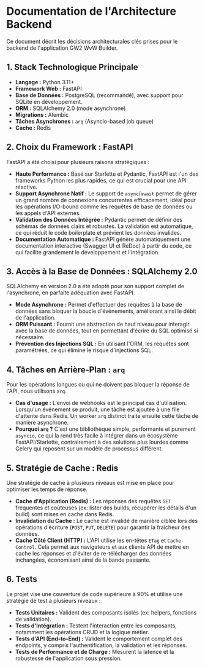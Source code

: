 # Documentation de l'Architecture Backend

Ce document décrit les décisions architecturales clés prises pour le backend de l'application GW2 WvW Builder.

## 1. Stack Technologique Principale

- **Langage :** Python 3.11+
- **Framework Web :** FastAPI
- **Base de Données :** PostgreSQL (recommandé), avec support pour SQLite en développement.
- **ORM :** SQLAlchemy 2.0 (mode asynchrone)
- **Migrations :** Alembic
- **Tâches Asynchrones :** `arq` (Asyncio-based job queue)
- **Cache :** Redis

## 2. Choix du Framework : FastAPI

FastAPI a été choisi pour plusieurs raisons stratégiques :

- **Haute Performance :** Basé sur Starlette et Pydantic, FastAPI est l'un des frameworks Python les plus rapides, ce qui est crucial pour une API réactive.
- **Support Asynchrone Natif :** Le support de `async`/`await` permet de gérer un grand nombre de connexions concurrentes efficacement, idéal pour les opérations I/O-bound comme les requêtes de base de données ou les appels d'API externes.
- **Validation des Données Intégrée :** Pydantic permet de définir des schémas de données clairs et robustes. La validation est automatique, ce qui réduit le code boilerplate et prévient les données invalides.
- **Documentation Automatique :** FastAPI génère automatiquement une documentation interactive (Swagger UI et ReDoc) à partir du code, ce qui facilite grandement le développement et l'intégration.

## 3. Accès à la Base de Données : SQLAlchemy 2.0

SQLAlchemy en version 2.0 a été adopté pour son support complet de l'asynchrone, en parfaite adéquation avec FastAPI.

- **Mode Asynchrone :** Permet d'effectuer des requêtes à la base de données sans bloquer la boucle d'événements, améliorant ainsi le débit de l'application.
- **ORM Puissant :** Fournit une abstraction de haut niveau pour interagir avec la base de données, tout en permettant d'écrire du SQL optimisé si nécessaire.
- **Prévention des Injections SQL :** En utilisant l'ORM, les requêtes sont paramétrées, ce qui élimine le risque d'injections SQL.

## 4. Tâches en Arrière-Plan : `arq`

Pour les opérations longues ou qui ne doivent pas bloquer la réponse de l'API, nous utilisons `arq`.

- **Cas d'usage :** L'envoi de webhooks est le principal cas d'utilisation. Lorsqu'un événement se produit, une tâche est ajoutée à une file d'attente dans Redis. Un worker `arq` distinct traite ensuite cette tâche de manière asynchrone.
- **Pourquoi `arq` ?** C'est une bibliothèque simple, performante et purement `asyncio`, ce qui la rend très facile à intégrer dans un écosystème FastAPI/Starlette, contrairement à des solutions plus lourdes comme Celery qui reposent sur un modèle de processus différent.

## 5. Stratégie de Cache : Redis

Une stratégie de cache à plusieurs niveaux est mise en place pour optimiser les temps de réponse.

- **Cache d'Application (Redis) :** Les réponses des requêtes `GET` fréquentes et coûteuses (ex: lister des builds, récupérer les détails d'un build) sont mises en cache dans Redis.
- **Invalidation du Cache :** Le cache est invalidé de manière ciblée lors des opérations d'écriture (`POST`, `PUT`, `DELETE`) pour garantir la fraîcheur des données.
- **Cache Côté Client (HTTP) :** L'API utilise les en-têtes `ETag` et `Cache-Control`. Cela permet aux navigateurs et aux clients API de mettre en cache les réponses et d'éviter de re-télécharger des données inchangées, économisant ainsi de la bande passante.

## 6. Tests

Le projet vise une couverture de code supérieure à 90% et utilise une stratégie de test à plusieurs niveaux :

- **Tests Unitaires :** Valident des composants isolés (ex: helpers, fonctions de validation).
- **Tests d'Intégration :** Testent l'interaction entre les composants, notamment les opérations CRUD et la logique métier.
- **Tests d'API (End-to-End) :** Valident le comportement complet des endpoints, y compris l'authentification, la validation et les réponses.
- **Tests de Performance et de Charge :** Mesurent la latence et la robustesse de l'application sous pression.